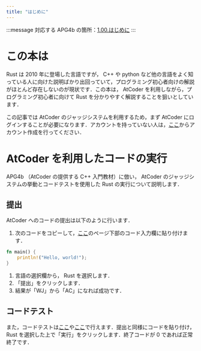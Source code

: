 ```yaml
---
title: "はじめに"
---
```

:::message
対応する APG4b の箇所：[1.00.はじめに](https://atcoder.jp/contests/apg4b/tasks/APG4b_a)
:::
# この本は
Rust は 2010 年に登場した言語ですが， C++ や python など他の言語をよく知っている人に向けた説明ばかり出回っていて，プログラミング初心者向けの解説がほとんど存在しないのが現状です．この本は， AtCoder を利用しながら，プログラミング初心者に向けて Rust を分かりやすく解説することを狙いとしています．

この記事では AtCoder のジャッジシステムを利用するため，まず AtCoder にログインすることが必要になります．アカウントを持っていない人は，[ここ](https://atcoder.jp/register)からアカウント作成を行ってください．
# AtCoder を利用したコードの実行
APG4b （AtCoder の提供する C++ 入門教材）に倣い， AtCoder のジャッジシステムの挙動とコードテストを使用した Rust の実行について説明します．
## 提出
AtCoder へのコードの提出は以下のように行います．
1. 次のコードをコピーして，[ここ](https://atcoder.jp/contests/apg4b/tasks/APG4b_a)のページ下部のコード入力欄に貼り付けます．
```rust
fn main() {
    println!("Hello, world!");
}
```
1. 言語の選択欄から， Rust を選択します．
1. 「提出」をクリックします．
1. 結果が「WJ」から「AC」になれば成功です．

## コードテスト
また，コードテストは[ここ](https://atcoder.jp/contests/practice/custom_test)や[ここ](https://atcoder.jp/contests/apg4b/custom_test)で行えます．提出と同様にコードを貼り付け， Rust を選択した上で「実行」をクリックします．終了コードが 0 であれば正常終了です．
